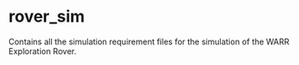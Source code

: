 # rover_sim
Contains all the simulation requirement files for the simulation of the WARR Exploration Rover.
